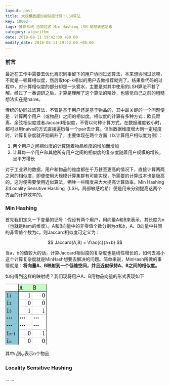 ```yaml
---
layout: post
title: 大规模数据的相似度计算：LSH算法
key: 10002
tags: 推荐系统 协同过滤 Min-Hashing LSH 局部敏感哈希
category: algorithm
date: 2018-08-11 19:42:00 +08:00
modify_date: 2018-08-11 19:42:00 +08:00
---
```


### 前言

最近在工作中需要去优化离职同事留下的用户协同过滤算法，本来想协同过滤嘛，不就是一顿算相似度，然后取top-k相似的用户去做推荐就完了。结果看代码的过程中，对计算相似度的部分却是一头雾水，主要是对其中使用的LSH算法不甚了解。经过了一番调研之后，才算是理解了这个算法的精妙，也感觉自己之前的粗糙想法实在是naive。

传统的协同过滤算法，不管是基于用户还是基于物品的，其中最关键的一个问题便是：计算两个用户（或物品）之间的相似度。相似度的计算有多种方式：欧氏距离、余弦相似度或者Jaccard相似度，不管以何种计算方式，在数据维度较小时，都可以用naive的方式直接遍历每一个pair去计算。但当数据维度增大到一定程度时，计算复杂度就开始飙升了，主要体现在两个方面（以计算用户相似度为例）：

1. 两个用户之间相似度的计算随着物品维度的增加而增加
2. 计算每一个用户和其他所有用户之间的相似度的复杂度随着用户规模的增长，呈平方增长

对于工业界的数据，用户和物品的维度都在千万甚至更高的情况下，直接计算两两之间的相似度，即便使用大规模计算集群有可能实现，所需要的计算成本也是极高的。这时便需要使用近似算法，牺牲一些精度来大大提高计算效率。Min Hashing和Locality Sensitive Hashing（LSH，局部敏感哈希）便是用来分别提高这两个方面的计算效率的。

### Min Hashing

首先我们定义一下变量的记号：假设有两个用户，用向量A和B来表示，其长度为n（也就是item的维度）。A和B向量中的非零值个数分别为$a$和$b$，A、B向量中共同的非零值个数为$c$，则Jaccard相似度可定义为：

$$ Jaccard(A,B) = \frac{c}{a+b} $$

当a，b的值较大的话，计算Jaccard相似度的复杂度也是线性增长的，如何去减小这个计算复杂度就是MinHash想要去解决的问题。简单来说，MinHash所做的事情就是：**将向量A、B映射到一个低维空间，并且近似保持A、B之间的相似度。**

如何得到这样的映射呢？我们现将用户A、B用物品向量的形式表现如下

![](https://raw.githubusercontent.com/febtree/febtree.github.io/master/_posts/img/MinHashSample.jpg)

其中$i_1$到$i_n$表示n个物品


### Locality Sensitive Hashing

... ...